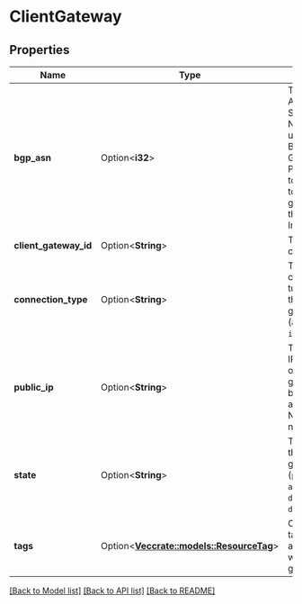 # ClientGateway

## Properties

Name | Type | Description | Notes
------------ | ------------- | ------------- | -------------
**bgp_asn** | Option<**i32**> | The Autonomous System Number (ASN) used by the Border Gateway Protocol (BGP) to find the path to your client gateway through the Internet. | [optional]
**client_gateway_id** | Option<**String**> | The ID of the client gateway. | [optional]
**connection_type** | Option<**String**> | The type of communication tunnel used by the client gateway (always `ipsec.1`). | [optional]
**public_ip** | Option<**String**> | The public IPv4 address of the client gateway (must be a fixed address into a NATed network). | [optional]
**state** | Option<**String**> | The state of the client gateway (`pending` \\| `available` \\| `deleting` \\| `deleted`). | [optional]
**tags** | Option<[**Vec<crate::models::ResourceTag>**](ResourceTag.md)> | One or more tags associated with the client gateway. | [optional]

[[Back to Model list]](../README.md#documentation-for-models) [[Back to API list]](../README.md#documentation-for-api-endpoints) [[Back to README]](../README.md)


